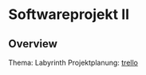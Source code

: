Softwareprojekt II 
==================

Overview
--------

Thema: Labyrinth
Projektplanung: [trello][1]

[1]: https://trello.com/board/maze/4f62314793a2a0924cdbb600
